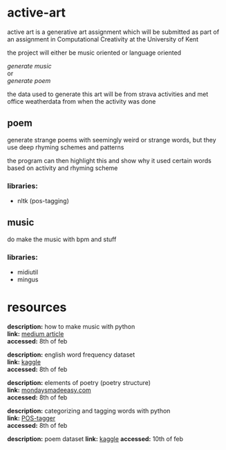 # active-art
active art is a generative art assignment which will be submitted as part of an assignment in Computational Creativity at the University of Kent

the project will either be music oriented or language oriented

*generate music* \
or \
*generate poem*

the data used to generate this art will be from strava activities and met office weatherdata from when the activity was done

## poem
generate strange poems with seemingly weird or strange words, but they use deep rhyming schemes and patterns

the program can then highlight this and show why it used certain words based on activity and rhyming scheme

### libraries:
- nltk (pos-tagging)

## music
do make the music with bpm and stuff

### libraries:
- midiutil
- mingus

# resources

**description:** how to make music with python \
**link:** [medium article](https://medium.com/@stevehiehn/how-to-generate-music-with-python-the-basics-62e8ea9b99a5) \
**accessed:** 8th of feb

**description:** english word frequency dataset \
**link:** [kaggle](https://www.kaggle.com/datasets/rtatman/english-word-frequency) \
**accessed:** 8th of feb

**description:** elements of poetry (poetry structure) \
**link:** [mondaysmadeeasy.com](https://mondaysmadeeasy.com/elements-of-poetry/) \
**accessed:** 8th of feb

**description:** categorizing and tagging words with python \
**link:** [POS-tagger](https://www.nltk.org/book_1ed/ch05.html) \
**accessed:** 8th of feb

**description:** poem dataset
**link:** [kaggle](https://www.kaggle.com/datasets/michaelarman/poemsdataset)
**accessed:** 10th of feb

